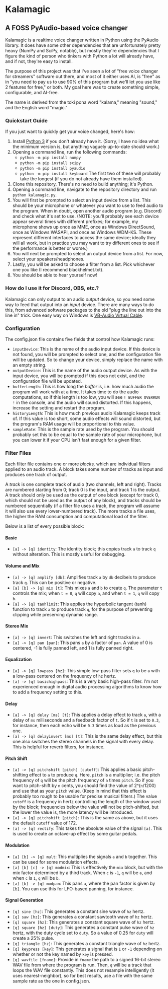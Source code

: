 # Kalamagic

## A FOSS PyAudio-based voice changer

Kalamagic is a realtime voice changer written in Python using the PyAudio library. It does have some other dependencies that are unfortunately pretty heavy (NumPy and SciPy, notably), but mostly they're dependencies that I figure the kind of person who tinkers with Python a lot will already have, and if not, they're easy to install.

The purpose of this project was that I've seen a lot of "free voice changer for streamers" software out there, and most of it either uses AI, is "free" as in "you need to pay us to use 90% of this program but we'll let you use like 2 features for free," or both. My goal here was to create something simple, configurable, and AI-free.

The name is derived from the toki pona word "kalama," meaning "sound," and the English word "magic."

### Quickstart Guide

If you just want to quickly get your voice changed, here's how:

1. Install [Python 3](https://www.python.org/) if you don't already have it. (Sorry, I have no idea what the minimum version is, but anything vaguely up-to-date should work.)
2. Opening a command line, run the following commands:
	- `python -m pip install numpy`
	- `python -m pip install scipy`
	- `python -m pip install pyaudio`
	- `python -m pip install keyboard`
	The first two of these will probably take the longest (if you do not already have them installed).
3. Clone this repository. There's no need to build anything; it's Python.
4. Opening a command line, navigate to the repository directory and run `python kalamagic.py`.
5. You will first be prompted to select an input device from a list. This should be your microphone or whatever you want to use to feed audio to the program. When in doubt, open another audio program (e.g. Discord) and check what it's set to use.
	(NOTE: you'll probably see each device appear several times with different prefixes; for example, my microphone shows up once as MME, once as Windows DirectSound, once as Windows WASAPI, and once as Windows WDM-KS. These represent different interfaces to access the same device; ideally they will all work, but in practice you may want to try different ones to see if the performance is better or worse.)
6. You will next be prompted to select an output device from a list. For now, select your speakers/headphones.
7. Lastly, you will be asked to choose a filter from a list. Pick whichever one you like (I recommend blackhelmet.txt).
8. You should be able to hear yourself now!

### How do I use it for Discord, OBS, etc.?

Kalamagic can only output to an audio *output* device, so you need some way to feed that output into an *input* device. There are many ways to do this, from advanced software packages to the old "plug the line out into the line in" trick. One easy way on Windows is [VB-Audio Virtual Cable](https://vb-audio.com/Cable/).

### Configuration

The config.json file contains five fields that control how Kalamagic runs:

* `inputDevice`: This is the name of the audio input device. If this device is not found, you will be prompted to select one, and the configuration file will be updated. So to change your device, simply replace the name with an empty string.
* `outputDevice`: This is the name of the audio output device. As with the input device, you will be prompted if this does not exist, and the configuration file will be updated.
* `bufferLength`: This is how long the *buffer* is, i.e. how much audio the program will work with at a time. It takes time to do the audio computations, so if this length is too low, you will see `! BUFFER OVERRUN !` in the console, and the audio will sound distorted. If this happens, increase the setting and restart the program.
* `historyLength`: This is how much previous audio Kalamagic keeps track of. If this value is too short, some audio effects will sound distorted, but the program's RAM usage will be proportional to this value.
* `sampleRate`: This is the sample rate used by the program. You should probably set this to be equal to the sample rate of your microphone, but you can lower it if your CPU isn't fast enough for a given filter.

### Filter Files

Each filter file contains one or more *blocks,* which are individual filters applied to an audio track. A block takes some number of tracks as input and produces one track of output.

A *track* is one complete track of audio (two channels, left and right). Tracks are numbered starting from 0; track 0 is the input, and track 1 is the output. A track should only be used as the output of one block (except for track 0, which should not be used as the output of any block), and tracks should be numbered sequentially (if a filter file uses a track, the program will assume it will also use every lower-numbered track). The more tracks a file uses, the higher the RAM consumption and computational load of the filter.

Below is a list of every possible block:

#### Basic
* `[a] -> [q] identity`: The identity block; this copies track `a` to track `q` without alteration. This is mostly useful for debugging.

#### Volume and Mix
* `[a] -> [q] amplify [db]`: Amplifies track `a` by `db` decibels to produce track `q`. This can be positive or negative.
* `[a] [b] -> [q] mix [t]`: This mixes `a` and `b` to create `q`. The parameter `t` controls the mix; when `t = 0`, `q` will copy `a`, and when `t = 1`, `q` will copy `b`.
* `[a] -> [q] tanhlimit`: This applies the hyperbolic tangent (tanh) function to track `a` to produce track `q`, for the purpose of preventing clipping while preserving dynamic range.

#### Stereo Mix
* `[a] -> [q] invert`: This switches the left and right tracks in `a`.
* `[a] -> [q] pan [pan]`: This pans `a` by a factor of `pan`. A value of 0 is centered, -1 is fully panned left, and 1 is fully panned right.

#### Equalization
* `[a] -> [q] lowpass [hz]`: This simple low-pass filter sets `q` to be `a` with a low-pass centered on the frequency of `hz` hertz.
* `[a] -> [q] basichighpass`: This is a very basic high-pass filter. I'm not experienced enough in digital audio processing algorithms to know how to add a frequency setting to this.

#### Delay
* `[a] -> [q] delay [ms] [t]`: This applies a delay effect to track `a`, with a delay of `ms` milliseconds and a feedback factor of `t`. So if `t` is set to `0.3`, for instance, then each echo will be `0.3` times as loud as the previous one.
* `[a] -> [q] delayinvert [ms] [t]`: This is the same delay effect, but this one also switches the stereo channels in the signal with every delay. This is helpful for reverb filters, for instance.

#### Pitch Shift
* `[a] -> [q] pitchshift [pitch] [cutoff]`: This applies a basic pitch-shifting effect to `a` to produce `q`. Here, `pitch` is a multiplier; i.e. the pitch frequency of `q` will be the pitch frequency of `a` times `pitch`. So if you want to pitch-shift by `n` cents, you should find the value of 2^(`n`/1200) and use that as your `pitch` value. (Keep in mind that this effect is probably too rough to be usable for precise musical filters.) The value `cutoff` is a frequency in hertz controlling the length of the window used by the block; frequencies below the value will not be pitch-shifted, but the lower the value is, the more latency will be introduced.
* `[a] -> [q] pitchshift [pitch]`: This is the same as above, but it uses the default `cutoff` value of 172.
* `[a] -> [q] rectify`: This takes the absolute value of the signal `[a]`. This is used to create an octave-up effect by some guitar pedals.

#### Modulation
* `[a] [b] -> [q] mult`: This multiplies the signals `a` and `b` together. This can be used for some modulation effects.
* `[a] [b] [c] -> [q] modmix`: This is effectively the `mix` block, but with the mix factor determined by a third track. When `c` is `-1`, `q` will be `a`, and when `c` is `1`, `q` will be `b`.
* `[a] [b] -> [q] modpan`: This pans `a`, where the pan factor is given by `[b]`. You can use this for LFO-based panning, for instance.

#### Signal Generation
* `[q] sine [hz]`: This generates a constant sine wave of `hz` hertz.
* `[q] saw [hz]`: This generates a constant sawtooth wave of `hz` hertz.
* `[q] square [hz]`: This generates a constant square wave of `hz` hertz.
* `[q] square [hz] [duty]`: This generates a constant pulse wave of `hz` hertz, with the duty cycle set to `duty`. So a value of 0.25 for `duty` will create a 25% pulse.
* `[q] triangle [hz]`: This generates a constant triangle wave of `hz` hertz.
* `[q] keypress [key]`: This generates a signal that is `1` or `-1` depending on whether or not the key named by `key` is pressed.
* `[q] wavfile [fname]`: Provide in `fname` the path to a signed 16-bit stereo WAV file from where the program is run. Then, `q` will be a track that loops the WAV file constantly. This does not resample intelligently (it uses nearest-neighbor), so for best results, use a file with the same sample rate as the one in config.json.

